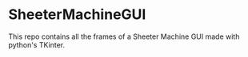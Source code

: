 # SheeterMachineGUI

This repo contains all the frames of a Sheeter Machine GUI made with python's TKinter.
